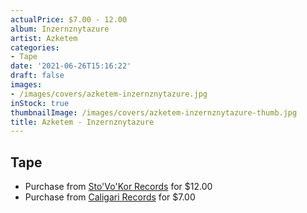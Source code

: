 ```yaml
---
actualPrice: $7.00 - 12.00
album: Inzernznytazure
artist: Azketem
categories:
- Tape
date: '2021-06-26T15:16:22'
draft: false
images:
- /images/covers/azketem-inzernznytazure.jpg
inStock: true
thumbnailImage: /images/covers/azketem-inzernznytazure-thumb.jpg
title: Azketem - Inzernznytazure
---
```


## Tape
* Purchase from [Sto'Vo'Kor Records](https://stovokor-records.com/products/azketem-inzernznytazure) for $12.00
* Purchase from [Caligari Records](https://caligarirecords.storenvy.com/products/31855855-azketem-inzernznytazure) for $7.00
